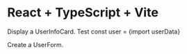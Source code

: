 # React + TypeScript + Vite

Display a UserInfoCard.
Test 
  const user = {import userData}
  <UserInfoCard user={{user}}></UserInfoCard>
  

Create a UserForm.

